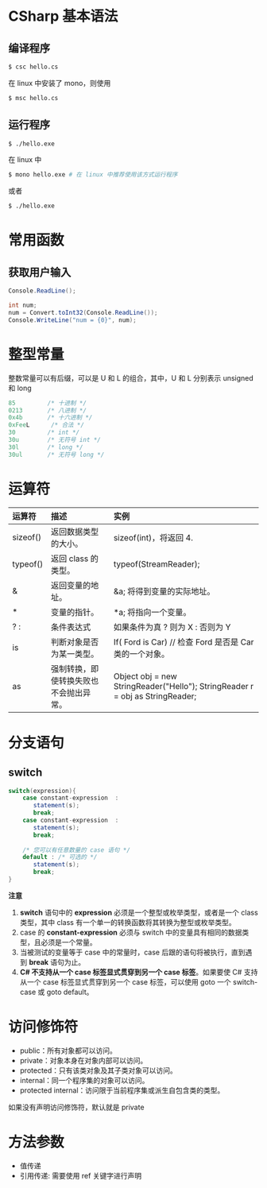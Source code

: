 # CSharp 基本语法

## 编译程序

```bash
$ csc hello.cs
```

在 linux 中安装了 mono，则使用

```bash
$ msc hello.cs
```

## 运行程序

```bash
$ ./hello.exe
```

在 linux 中

```bash
$ mono hello.exe # 在 linux 中推荐使用该方式运行程序
```

或者

```bash
$ ./hello.exe
```

# 常用函数

## 获取用户输入

```csharp
Console.ReadLine();
```

```csharp
int num;
num = Convert.toInt32(Console.ReadLine());
Console.WriteLine("num = {0}", num);
```

# 整型常量

整数常量可以有后缀，可以是 U 和 L 的组合，其中，U 和 L 分别表示 unsigned 和 long

```csharp
85         /* 十进制 */
0213       /* 八进制 */
0x4b       /* 十六进制 */
0xFeeL      /* 合法 */
30         /* int */
30u        /* 无符号 int */
30l        /* long */
30ul       /* 无符号 long */
```

# 运算符

| 运算符   | 描述                                   | 实例                                                         |
| :------- | :------------------------------------- | :----------------------------------------------------------- |
| sizeof() | 返回数据类型的大小。                   | sizeof(int)，将返回 4.                                       |
| typeof() | 返回 class 的类型。                    | typeof(StreamReader);                                        |
| &        | 返回变量的地址。                       | &a; 将得到变量的实际地址。                                   |
| *        | 变量的指针。                           | *a; 将指向一个变量。                                         |
| ? :      | 条件表达式                             | 如果条件为真 ? 则为 X : 否则为 Y                             |
| is       | 判断对象是否为某一类型。               | If( Ford is Car) // 检查 Ford 是否是 Car 类的一个对象。      |
| as       | 强制转换，即使转换失败也不会抛出异常。 | Object obj = new StringReader("Hello"); StringReader r = obj as StringReader; |

# 分支语句

## switch

```csharp
switch(expression){
    case constant-expression  :
       statement(s);
       break; 
    case constant-expression  :
       statement(s);
       break; 
  
    /* 您可以有任意数量的 case 语句 */
    default : /* 可选的 */
       statement(s);
       break; 
}
```

**注意**

1. **switch** 语句中的 **expression** 必须是一个整型或枚举类型，或者是一个 class 类型，其中 class 有一个单一的转换函数将其转换为整型或枚举类型。
2. case 的 **constant-expression** 必须与 switch 中的变量具有相同的数据类型，且必须是一个常量。
3. 当被测试的变量等于 case 中的常量时，case 后跟的语句将被执行，直到遇到 **break** 语句为止。
4. **C# 不支持从一个 case 标签显式贯穿到另一个 case 标签**。如果要使 C# 支持从一个 case 标签显式贯穿到另一个 case 标签，可以使用 goto 一个 switch-case 或 goto default。

# 访问修饰符

- public：所有对象都可以访问。
- private：对象本身在对象内部可以访问。
- protected：只有该类对象及其子类对象可以访问。
- internal：同一个程序集的对象可以访问。
- protected internal：访问限于当前程序集或派生自包含类的类型。

如果没有声明访问修饰符，默认就是 private

# 方法参数

- 值传递
- 引用传递: 需要使用 ref 关键字进行声明
